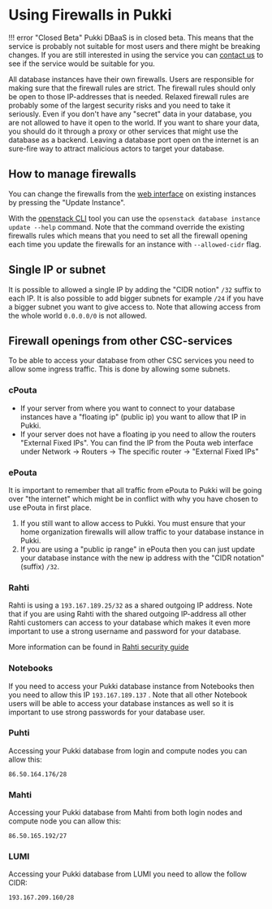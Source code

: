 # Using Firewalls in Pukki

!!! error "Closed Beta"
    Pukki DBaaS is in closed beta. This means that the service is probably not suitable for most users
    and there might be breaking changes. If you are still interested in using the service you can
    [contact us](../../support/contact.md) to see if the service would be suitable for you.


All database instances have their own firewalls. Users are responsible for making sure that the firewall rules are strict. The firewall rules should only be open to those IP-addresses that is needed. Relaxed firewall rules are probably some of the largest security risks and you need to take it seriously. Even if you don't have any "secret" data in your database, you are not allowed to have it open to the world. If you want to share your data, you should do it through a proxy or other services that might use the database as a backend. Leaving a database port open on the internet is an sure-fire way to attract malicious actors to target your database.

## How to manage firewalls

You can change the firewalls from the [web interface](https://pukki.dbaas.csc.fi) on existing
instances by pressing the "Update Instance".

With the [openstack CLI](cli.md) tool you can use the `opsenstack database instance update --help` command.
Note that the command override the existing firewalls rules which means that you need to set all
the firewall opening each time you update the firewalls for an instance with `--allowed-cidr` flag.

## Single IP or subnet

It is possible to allowed a single IP by adding the "CIDR notion" `/32` suffix to each IP. It is
also possible to add bigger subnets for example `/24` if you have a bigger subnet you want to give
access to. Note that allowing access from the whole world `0.0.0.0/0` is not allowed.

## Firewall openings from other CSC-services

To be able to access your database from other CSC services you need to allow some ingress traffic.
This is done by allowing some subnets.

### cPouta

* If your server from where you want to connect to your database instances have a "floating ip"
(public ip) you want to allow that IP in Pukki.
* If your server does not have a floating ip you need to allow the routers "External Fixed IPs".
You can find the IP from the Pouta web interface under Network -> Routers -> The specific router ->
"External Fixed IPs"


### ePouta

It is important to remember that all traffic from ePouta to Pukki will be going over "the internet"
which might be in conflict with why you have chosen to use ePouta in first place.

1. If you still want to allow access to Pukki. You must ensure that your home organization firewalls
will allow traffic to your database instance in Pukki.
2. If you are using a "public ip range" in ePouta then you can just update your database instance
with the new ip address with the "CIDR notation" (suffix) `/32`.

### Rahti

Rahti is using a `193.167.189.25/32` as a shared outgoing IP address. Note that if you are using
Rahti with the shared outgoing IP-address all other Rahti customers can access to your database
which makes it even more important to use a strong username and password for your database.

More information can be found in [Rahti security guide](../rahti/security-guide.md)



### Notebooks
If you need to access your Pukki database instance from Notebooks then you need to allow this IP
`193.167.189.137` . Note that all other Notebook users will be able to access your database
instances as well so it is important to use strong passwords for your database user.

### Puhti

Accessing your Pukki database from login and compute nodes you can allow this:

```
86.50.164.176/28
```

<!--
If one would like to have even strictre rules one could limit it only these
puhti-nat-[1,2].csc.fi and puhti-login[11-15].csc.fi
-->

### Mahti

Accessing your Pukki database from Mahti from both login nodes and compute node you can allow this:

```
86.50.165.192/27
```

<!--
Some alternatives:
86.50.165.192/27
86.50.165.200/30 + 86.50.165.208/28
86.50.165.200/30 + 86.50.165.208/29 + 86.50.165.216/32
86.50.165.200/30 + 86.50.165.211/32 + 86.50.165.212/30 + 86.50.165.216/32
-->
### LUMI

Accessing your Pukki database from LUMI you need to allow the follow CIDR:

```
193.167.209.160/28
```
